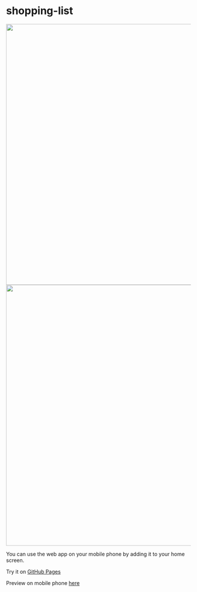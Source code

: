 # shopping-list
<a href="https://cdn.dribbble.com/userupload/11587838/file/original-0b74953502606668d9c66ce8ec153a6c.gif" target="_blank"><img src="https://cdn.dribbble.com/userupload/11587838/file/original-0b74953502606668d9c66ce8ec153a6c.gif" alt="" width="844" height="710" ></a>
<img src="https://cdn.dribbble.com/userupload/11587838/file/original-0b74953502606668d9c66ce8ec153a6c.gif" alt="" width="844" height="710">
</a>

You can use the web app on your mobile phone by adding it to your home screen.

Try it on <a href="https://marthakatharina.github.io/shopping-list/">GitHub Pages</a>

Preview on mobile phone <a href="http://www.responsinator.com/?url=https%3A%2F%2Fmarthakatharina.github.io%2Fshopping-list%2F">here</a>
